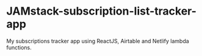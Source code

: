 # JAMstack-subscription-list-tracker-app
My subscriptions tracker app using ReactJS, Airtable and Netlify lambda functions.
